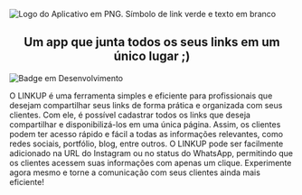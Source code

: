 
![Logo do Aplicativo em PNG.  Símbolo de link verde e texto em branco](https://user-images.githubusercontent.com/100874392/234431968-e965a086-0156-4f8e-836b-89292398e175.png)

<h2 align="center">Um app que junta todos os seus links em um único lugar ;)</h2>

![Badge em Desenvolvimento](http://img.shields.io/static/v1?label=STATUS&message=CONCLUÍDO&color=GREEN&style=for-the-badge)

O LINKUP é uma ferramenta simples e eficiente para profissionais que desejam compartilhar seus links de forma prática e organizada com seus clientes. Com ele, é possível cadastrar todos os links que deseja compartilhar e disponibilizá-los em uma única página. Assim, os clientes podem ter acesso rápido e fácil a todas as informações relevantes, como redes sociais, portfólio, blog, entre outros. O LINKUP pode ser facilmente adicionado na URL do Instagram ou no status do WhatsApp, permitindo que os clientes acessem suas informações com apenas um clique. Experimente agora mesmo e torne a comunicação com seus clientes ainda mais eficiente!

	




